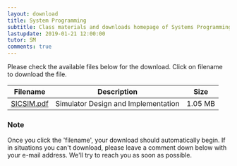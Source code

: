 ```yaml
---
layout: download
title: System Programming
subtitle: Class materials and downloads homepage of Systems Programming. This page serves the files provided by lecturer SM and those our contributors find to be helpful to everyone of us.
lastupdate: 2019-01-21 12:00:00
tutor: SM
comments: true
---
```


Please check the available files below for the download. Click on filename to download the file.

| Filename | Description | Size |
|--------|-------------|------|
| [SICSIM.pdf](https://github.com/Classof2020/SP-Notes/raw/master/SICSIM.pdf) | Simulator Design and Implementation | 1.05 MB |

### Note
Once you click the 'filename', your download should automatically begin. If in situations you can't download, please leave a comment down below with your e-mail address. We'll try to reach you as soon as possible.
